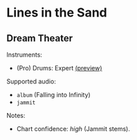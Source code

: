 # Lines in the Sand

## Dream Theater

Instruments:

  * (Pro) Drums: Expert
    [(preview)](http://pages.cs.wisc.edu/~tolly/customs/?artist=dream-theater&title=lines-in-the-sand)

Supported audio:

  * `album` (Falling into Infinity)
  * `jammit`

Notes:

  * Chart confidence: *high* (Jammit stems).

